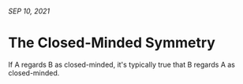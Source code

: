 <!-- header.html, {title: 'The Closed-Minded Symmetry'} -->

###### SEP 10, 2021

# The Closed-Minded Symmetry

If A regards B as closed-minded, it's typically true that B regards A as closed-minded.

<!-- footer.html -->
